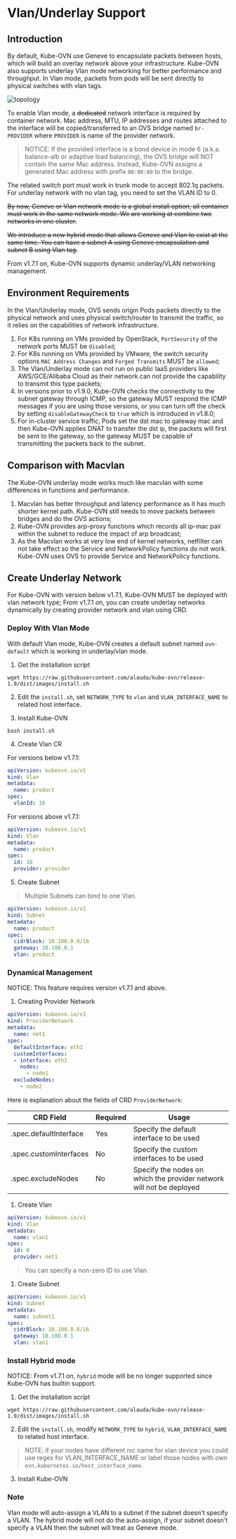 # Vlan/Underlay Support

## Introduction

By default, Kube-OVN use Geneve to encapsulate packets between hosts, which will build an overlay network above your infrastructure.
Kube-OVN also supports underlay Vlan mode networking for better performance and throughput.
In Vlan mode, packets from pods will be sent directly to physical switches with vlan tags.

![topology](vlan-topology.png "vlan network topology")

To enable Vlan mode, a ~~dedicated~~ network interface is required by container network. Mac address, MTU, IP addresses and routes attached to the interface will be copied/transferred to an OVS bridge named `br-PROVIDER` where `PROVIDER` is name of the provider network.

> NOTICE: If the provided interface is a bond device in mode 6 (a.k.a. balance-alb or adaptive load balancing), the OVS bridge will NOT contain the same Mac address. Instead, Kube-OVN assigns a generated Mac address with prefix `00:00:00` to the bridge.

The related switch port must work in trunk mode to accept 802.1q packets. For underlay network with no vlan tag, you need
to set the VLAN ID to 0.

~~By now, Geneve or Vlan network mode is a global install option, all container must work in the same network mode.
We are working at combine two networks in one cluster.~~

~~We introduce a new hybrid mode that allows Geneve and Vlan to exist at the same time.
You can have a subnet A using Geneve encapsulation and subnet B using Vlan tag.~~

From v1.7.1 on, Kube-OVN supports dynamic underlay/VLAN networking management.

## Environment Requirements

In the Vlan/Underlay mode, OVS sends origin Pods packets directly to the physical network and uses physical switch/router to transmit the traffic, so it relies on the capabilities of network infrastructure.

1. For K8s running on VMs provided by OpenStack, `PortSecurity` of the network ports MUST be `disabled`;
2. For K8s running on VMs provided by VMware, the switch security options `MAC Address Changes` and `Forged Transmits` MUST be `allowed`;
3. The Vlan/Underlay mode can not run on public IaaS providers like AWS/GCE/Alibaba Cloud as their network can not provide the capability to transmit this type packets;
4. In versions prior to v1.9.0, Kube-OVN checks the connectivity to the subnet gateway through ICMP, so the gateway MUST respond the ICMP messages if you are using those versions, or you can turn off the check by setting `disableGatewayCheck` to `true` which is introduced in v1.8.0;
5. For in-cluster service traffic, Pods set the dst mac to gateway mac and then Kube-OVN applies DNAT to transfer the dst ip, the packets will first be sent to the gateway, so the gateway MUST be capable of transmitting the packets back to the subnet.

## Comparison with Macvlan

The Kube-OVN underlay mode works much like macvlan with some differences in functions and performance.

1. Macvlan has better throughput and latency performance as it has much shorter kernel path. Kube-OVN still needs to move packets between bridges and do the OVS actions;
2. Kube-OVN provides arp-proxy functions which records all ip-mac pair within the subnet to reduce the impact of arp broadcast;
3. As the Macvlan works at very low end of kernel networks, netfilter can not take effect so the Service and NetworkPolicy functions do not work. Kube-OVN uses OVS to provide Service and NetworkPolicy functions.

## Create Underlay Network

For Kube-OVN with version below v1.7.1, Kube-OVN MUST be deployed with vlan network type; From v1.7.1 on, you can create underlay networks dynamically by creating provider network and vlan using CRD.

### Deploy With Vlan Mode

With default Vlan mode, Kube-OVN creates a default subnet named `ovn-default` which is working in underlay/vlan mode.

1. Get the installation script

`wget https://raw.githubusercontent.com/alauda/kube-ovn/release-1.9/dist/images/install.sh`

2. Edit the `install.sh`, set `NETWORK_TYPE` to `vlan` and `VLAN_INTERFACE_NAME` to related host interface.

3. Install Kube-OVN

`bash install.sh`

4. Create Vlan CR

For versions below v1.7.1:

```yml
apiVersion: kubeovn.io/v1
kind: Vlan
metadata:
  name: product
spec:
  vlanId: 10
```

For versions above v1.7.1:

```yml
apiVersion: kubeovn.io/v1
kind: Vlan
metadata:
  name: product
spec:
  id: 10
  provider: provider
```

5. Create Subnet

> Multiple Subnets can bind to one Vlan.

```yml
apiVersion: kubeovn.io/v1
kind: Subnet
metadata:
  name: product
spec:
  cidrBlock: 10.100.0.0/16
  gateway: 10.100.0.1
  vlan: product
```

### Dynamical Management

NOTICE: This feature requires version v1.7.1 and above.

1. Creating Provider Network

```yml
apiVersion: kubeovn.io/v1
kind: ProviderNetwork
metadata:
  name: net1
spec:
  defaultInterface: eth1
  customInterfaces:
  - interface: eth2
    nodes:
      - node1
  excludeNodes:
    - node2
```

Here is explanation about the fields of CRD `ProviderNetwork`:

| CRD Field              | Required | Usage                                                                |
| ---------------------- | -------- | -------------------------------------------------------------------- |
| .spec.defaultInterface | Yes      | Specify the default interface to be used                             |
| .spec.customInterfaces | No       | Specify the custom interfaces to be used                             |
| .spec.excludeNodes     | No       | Specify the nodes on which the provider network will not be deployed |

1. Create Vlan

```yml
apiVersion: kubeovn.io/v1
kind: Vlan
metadata:
  name: vlan1
spec:
  id: 0
  provider: net1
```

> You can specify a non-zero ID to use Vlan.

1. Create Subnet

```yml
apiVersion: kubeovn.io/v1
kind: Subnet
metadata:
  name: subnet1
spec:
  cidrBlock: 10.100.0.0/16
  gateway: 10.100.0.1
  vlan: vlan1
```

### Install Hybrid mode

NOTICE: From v1.7.1 on, `hybrid` mode will be no longer supported since Kube-OVN has builtin support.

1. Get the installation script

`wget https://raw.githubusercontent.com/alauda/kube-ovn/release-1.9/dist/images/install.sh`

2. Edit the `install.sh`, modify `NETWORK_TYPE` to `hybrid`, `VLAN_INTERFACE_NAME` to related host interface.
> NOTE: if your nodes have different nic name for vlan device you could use regex for VLAN_INTERFACE_NAME or label those nodes with
   own `ovn.kubernetes.io/host_interface_name`.

3. Install Kube-OVN

### Note

Vlan mode will auto-assign a VLAN to a subnet if the subnet doesn't specify a VLAN. 
The hybrid mode will not do the auto-assign, if your subnet doesn't specify a VLAN then the subnet will treat as Geneve mode.
